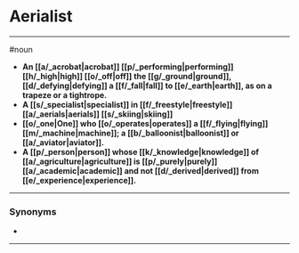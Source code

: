 # Aerialist
---
#noun
- **An [[a/_acrobat|acrobat]] [[p/_performing|performing]] [[h/_high|high]] [[o/_off|off]] the [[g/_ground|ground]], [[d/_defying|defying]] a [[f/_fall|fall]] to [[e/_earth|earth]], as on a trapeze or a tightrope.**
- **A [[s/_specialist|specialist]] in [[f/_freestyle|freestyle]] [[a/_aerials|aerials]] [[s/_skiing|skiing]]**
- **[[o/_one|One]] who [[o/_operates|operates]] a [[f/_flying|flying]] [[m/_machine|machine]]; a [[b/_balloonist|balloonist]] or [[a/_aviator|aviator]].**
- **A [[p/_person|person]] whose [[k/_knowledge|knowledge]] of [[a/_agriculture|agriculture]] is [[p/_purely|purely]] [[a/_academic|academic]] and not [[d/_derived|derived]] from [[e/_experience|experience]].**
---
### Synonyms
- 
---

